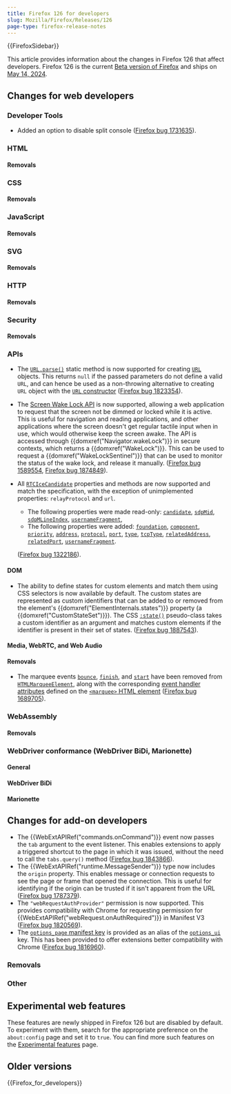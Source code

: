 ```yaml
---
title: Firefox 126 for developers
slug: Mozilla/Firefox/Releases/126
page-type: firefox-release-notes
---
```


{{FirefoxSidebar}}

This article provides information about the changes in Firefox 126 that affect developers. Firefox 126 is the current [Beta version of Firefox](https://www.mozilla.org/en-US/firefox/channel/desktop/#beta) and ships on [May 14, 2024](https://whattrainisitnow.com/release/?version=126).

## Changes for web developers

### Developer Tools

- Added an option to disable split console ([Firefox bug 1731635](https://bugzil.la/1731635)).

### HTML

#### Removals

### CSS

#### Removals

### JavaScript

#### Removals

### SVG

#### Removals

### HTTP

#### Removals

### Security

#### Removals

### APIs

- The [`URL.parse()`](/en-US/docs/Web/API/URL/parse_static) static method is now supported for creating [`URL`](/en-US/docs/Web/API/URL) objects. This returns `null` if the passed parameters do not define a valid `URL`, and can hence be used as a non-throwing alternative to creating `URL` object with the [`URL` constructor](/en-US/docs/Web/API/URL/URL) ([Firefox bug 1823354](https://bugzil.la/1823354)).
- The [Screen Wake Lock API](/en-US/docs/Web/API/Screen_Wake_Lock_API) is now supported, allowing a web application to request that the screen not be dimmed or locked while it is active. This is useful for navigation and reading applications, and other applications where the screen doesn't get regular tactile input when in use, which would otherwise keep the screen awake. The API is accessed through {{domxref("Navigator.wakeLock")}} in secure contexts, which returns a {{domxref("WakeLock")}}. This can be used to request a {{domxref("WakeLockSentinel")}} that can be used to monitor the status of the wake lock, and release it manually.
  ([Firefox bug 1589554](https://bugzil.la/1589554), [Firefox bug 1874849](https://bugzil.la/1874849)).
- All [`RTCIceCandidate`](/en-US/docs/Web/API/RTCIceCandidate) properties and methods are now supported and match the specification, with the exception of unimplemented properties: `relayProtocol` and `url`.

  - The following properties were made read-only: [`candidate`](/en-US/docs/Web/API/RTCIceCandidate/candidate), [`sdpMid`](/en-US/docs/Web/API/RTCIceCandidate/sdpMid), [`sdpMLineIndex`](/en-US/docs/Web/API/RTCIceCandidate/sdpMLineIndex), [`usernameFragment`](/en-US/docs/Web/API/RTCIceCandidate/usernameFragment),
  - The following properties were added: [`foundation`](/en-US/docs/Web/API/RTCIceCandidate/foundation), [`component`](/en-US/docs/Web/API/RTCIceCandidate/component), [`priority`](/en-US/docs/Web/API/RTCIceCandidate/priority), [`address`](/en-US/docs/Web/API/RTCIceCandidate/address), [`protocol`](/en-US/docs/Web/API/RTCIceCandidate/protocol), [`port`](/en-US/docs/Web/API/RTCIceCandidate/port), [`type`](/en-US/docs/Web/API/RTCIceCandidate/type), [`tcpType`](/en-US/docs/Web/API/RTCIceCandidate/tcpType), [`relatedAddress`](/en-US/docs/Web/API/RTCIceCandidate/relatedAddress), [`relatedPort`](/en-US/docs/Web/API/RTCIceCandidate/relatedPort), [`usernameFragment`](/en-US/docs/Web/API/RTCIceCandidate/usernameFragment).

  ([Firefox bug 1322186](https://bugzil.la/1322186)).

#### DOM

- The ability to define states for custom elements and match them using CSS selectors is now available by default.
  The custom states are represented as custom identifiers that can be added to or removed from the element's {{domxref("ElementInternals.states")}} property (a {{domxref("CustomStateSet")}}). The CSS [`:state()`](/en-US/docs/Web/CSS/:state) pseudo-class takes a custom identifier as an argument and matches custom elements if the identifier is present in their set of states. ([Firefox bug 1887543](https://bugzil.la/1887543)).

#### Media, WebRTC, and Web Audio

#### Removals

- The marquee events [`bounce`](/en-US/docs/Web/API/HTMLMarqueeElement#bounce), [`finish`](/en-US/docs/Web/API/HTMLMarqueeElement#finish), and [`start`](/en-US/docs/Web/API/HTMLMarqueeElement#start) have been removed from [`HTMLMarqueeElement`](/en-US/docs/Web/API/HTMLMarqueeElement), along with the corresponding [event handler attributes](/en-US/docs/Web/HTML/Element/marquee#event_handlers) defined on the [`<marquee>` HTML element](/en-US/docs/Web/HTML/Element/marquee) ([Firefox bug 1689705](https://bugzil.la/1689705)).

### WebAssembly

#### Removals

### WebDriver conformance (WebDriver BiDi, Marionette)

#### General

#### WebDriver BiDi

#### Marionette

## Changes for add-on developers

- The {{WebExtAPIRef("commands.onCommand")}} event now passes the `tab` argument to the event listener. This enables extensions to apply a triggered shortcut to the page in which it was issued, without the need to call the `tabs.query()` method ([Firefox bug 1843866](https://bugzil.la/1843866)).
- The {{WebExtAPIRef("runtime.MessageSender")}} type now includes the `origin` property. This enables message or connection requests to see the page or frame that opened the connection. This is useful for identifying if the origin can be trusted if it isn't apparent from the URL ([Firefox bug 1787379](https://bugzil.la/1787379)).
- The `"webRequestAuthProvider"` permission is now supported. This provides compatibility with Chrome for requesting permission for {{WebExtAPIRef("webRequest.onAuthRequired")}} in Manifest V3 ([Firefox bug 1820569](https://bugzil.la/1820569)).
- The [`options_page` manifest key](/en-US/docs/Mozilla/Add-ons/WebExtensions/manifest.json/options_page) is provided as an alias of the [`options_ui`](/en-US/docs/Mozilla/Add-ons/WebExtensions/manifest.json/options_ui) key. This has been provided to offer extensions better compatibility with Chrome ([Firefox bug 1816960](https://bugzil.la/1816960)).

### Removals

### Other

## Experimental web features

These features are newly shipped in Firefox 126 but are disabled by default. To experiment with them, search for the appropriate preference on the `about:config` page and set it to `true`. You can find more such features on the [Experimental features](/en-US/docs/Mozilla/Firefox/Experimental_features) page.

## Older versions

{{Firefox_for_developers}}
